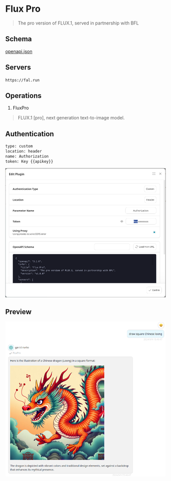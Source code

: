 # Flux Pro

> The pro version of FLUX.1, served in partnership with BFL

## Schema
[openapi.json](./openapi.json)

## Servers

`https://fal.run`

## Operations

1. FluxPro
> FLUX.1 [pro], next generation text-to-image model.


## Authentication

```
type: custom
location: header
name: Authorization
token: Key {{apikey}}
```

![Authentication](./authentication.png)


## Preview

![Preview](./preview.png)


